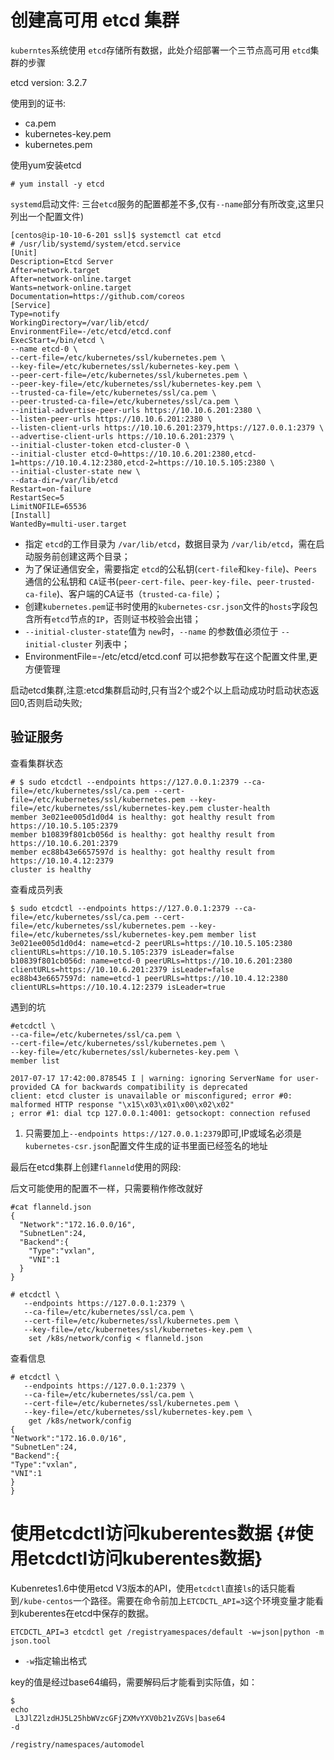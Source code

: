 # 创建高可用 etcd 集群

`kuberntes`系统使用 `etcd`存储所有数据，此处介绍部署一个三节点高可用 `etcd`集群的步骤

etcd version: 3.2.7

使用到的证书:

* ca.pem
* kubernetes-key.pem
* kubernetes.pem

使用yum安装etcd

```
# yum install -y etcd
```

`systemd`启动文件: 三台`etcd`服务的配置都差不多,仅有`--name`部分有所改变,这里只列出一个配置文件\)

```
[centos@ip-10-10-6-201 ssl]$ systemctl cat etcd
# /usr/lib/systemd/system/etcd.service
[Unit]
Description=Etcd Server
After=network.target
After=network-online.target
Wants=network-online.target
Documentation=https://github.com/coreos
[Service]
Type=notify
WorkingDirectory=/var/lib/etcd/
EnvironmentFile=-/etc/etcd/etcd.conf
ExecStart=/bin/etcd \
--name etcd-0 \
--cert-file=/etc/kubernetes/ssl/kubernetes.pem \
--key-file=/etc/kubernetes/ssl/kubernetes-key.pem \
--peer-cert-file=/etc/kubernetes/ssl/kubernetes.pem \
--peer-key-file=/etc/kubernetes/ssl/kubernetes-key.pem \
--trusted-ca-file=/etc/kubernetes/ssl/ca.pem \
--peer-trusted-ca-file=/etc/kubernetes/ssl/ca.pem \
--initial-advertise-peer-urls https://10.10.6.201:2380 \
--listen-peer-urls https://10.10.6.201:2380 \
--listen-client-urls https://10.10.6.201:2379,https://127.0.0.1:2379 \
--advertise-client-urls https://10.10.6.201:2379 \
--initial-cluster-token etcd-cluster-0 \
--initial-cluster etcd-0=https://10.10.6.201:2380,etcd-1=https://10.10.4.12:2380,etcd-2=https://10.10.5.105:2380 \
--initial-cluster-state new \
--data-dir=/var/lib/etcd
Restart=on-failure
RestartSec=5
LimitNOFILE=65536
[Install]
WantedBy=multi-user.target
```

* 指定 `etcd`的工作目录为 `/var/lib/etcd`，数据目录为 `/var/lib/etcd`，需在启动服务前创建这两个目录；
* 为了保证通信安全，需要指定 `etcd`的公私钥\(`cert-file`和`key-file`\)、`Peers`通信的公私钥和 `CA`证书\(`peer-cert-file`、`peer-key-file`、`peer-trusted-ca-file`\)、客户端的CA证书（`trusted-ca-file`）；
* 创建`kubernetes.pem`证书时使用的`kubernetes-csr.json`文件的`hosts`字段包含所有`etcd`节点的`IP`，否则证书校验会出错；
* `--initial-cluster-state`值为 `new`时，`--name` 的参数值必须位于 `--initial-cluster` 列表中；
* EnvironmentFile=-/etc/etcd/etcd.conf  可以把参数写在这个配置文件里,更方便管理

启动etcd集群,注意:etcd集群启动时,只有当2个或2个以上启动成功时启动状态返回0,否则启动失败;

## 

## 验证服务

查看集群状态

```
# $ sudo etcdctl --endpoints https://127.0.0.1:2379 --ca-file=/etc/kubernetes/ssl/ca.pem --cert-file=/etc/kubernetes/ssl/kubernetes.pem --key-file=/etc/kubernetes/ssl/kubernetes-key.pem cluster-health
member 3e021ee005d1d0d4 is healthy: got healthy result from https://10.10.5.105:2379
member b10839f801cb056d is healthy: got healthy result from https://10.10.6.201:2379
member ec88b43e6657597d is healthy: got healthy result from https://10.10.4.12:2379
cluster is healthy
```

查看成员列表

```
$ sudo etcdctl --endpoints https://127.0.0.1:2379 --ca-file=/etc/kubernetes/ssl/ca.pem --cert-file=/etc/kubernetes/ssl/kubernetes.pem --key-file=/etc/kubernetes/ssl/kubernetes-key.pem member list
3e021ee005d1d0d4: name=etcd-2 peerURLs=https://10.10.5.105:2380 clientURLs=https://10.10.5.105:2379 isLeader=false
b10839f801cb056d: name=etcd-0 peerURLs=https://10.10.6.201:2380 clientURLs=https://10.10.6.201:2379 isLeader=false
ec88b43e6657597d: name=etcd-1 peerURLs=https://10.10.4.12:2380 clientURLs=https://10.10.4.12:2379 isLeader=true
```

遇到的坑

```
#etcdctl \
--ca-file=/etc/kubernetes/ssl/ca.pem \
--cert-file=/etc/kubernetes/ssl/kubernetes.pem \
--key-file=/etc/kubernetes/ssl/kubernetes-key.pem \
member list
```

```
2017-07-17 17:42:00.878545 I | warning: ignoring ServerName for user-provided CA for backwards compatibility is deprecated
client: etcd cluster is unavailable or misconfigured; error #0: malformed HTTP response "\x15\x03\x01\x00\x02\x02"
; error #1: dial tcp 127.0.0.1:4001: getsockopt: connection refused
```

1. 只需要加上`--endpoints https://127.0.0.1:2379`即可,IP或域名必须是`kubernetes-csr.json`配置文件生成的证书里面已经签名的地址

最后在etcd集群上创建`flanneld`使用的网段:

后文可能使用的配置不一样，只需要稍作修改就好

```
#cat flanneld.json
{
  "Network":"172.16.0.0/16",
  "SubnetLen":24,
  "Backend":{
    "Type":"vxlan",
    "VNI":1
  }
}

# etcdctl \
   --endpoints https://127.0.0.1:2379 \
   --ca-file=/etc/kubernetes/ssl/ca.pem \
   --cert-file=/etc/kubernetes/ssl/kubernetes.pem \
   --key-file=/etc/kubernetes/ssl/kubernetes-key.pem \
    set /k8s/network/config < flanneld.json
```

查看信息

```
# etcdctl \
   --endpoints https://127.0.0.1:2379 \
   --ca-file=/etc/kubernetes/ssl/ca.pem \
   --cert-file=/etc/kubernetes/ssl/kubernetes.pem \
   --key-file=/etc/kubernetes/ssl/kubernetes-key.pem \
    get /k8s/network/config
{
"Network":"172.16.0.0/16",
"SubnetLen":24,
"Backend":{
"Type":"vxlan",
"VNI":1
}
}
```

# 使用etcdctl访问kuberentes数据 {#使用etcdctl访问kuberentes数据}

Kubenretes1.6中使用etcd V3版本的API，使用`etcdctl`直接`ls`的话只能看到`/kube-centos`一个路径。需要在命令前加上`ETCDCTL_API=3`这个环境变量才能看到kuberentes在etcd中保存的数据。

```
ETCDCTL_API=3 etcdctl get /registryamespaces/default -w=json|python -m json.tool
```

* `-w`指定输出格式

key的值是经过base64编码，需要解码后才能看到实际值，如：

```
$ 
echo
 L3JlZ2lzdHJ5L25hbWVzcGFjZXMvYXV0b21vZGVs|base64 
-d

/registry/namespaces/automodel
```



